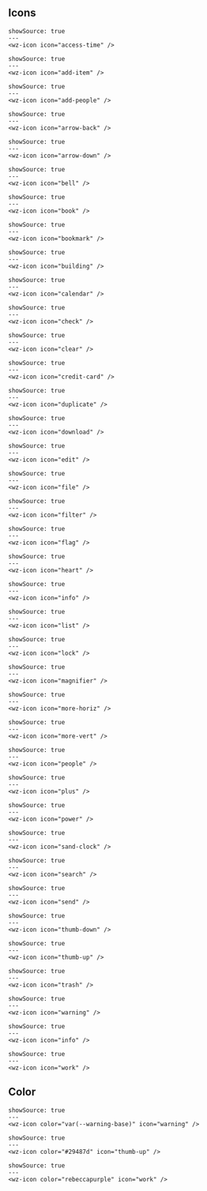 ## Icons

```html|span-2
showSource: true
---
<wz-icon icon="access-time" />
```

```html|span-2
showSource: true
---
<wz-icon icon="add-item" />
```

```html|span-2
showSource: true
---
<wz-icon icon="add-people" />
```

```html|span-2
showSource: true
---
<wz-icon icon="arrow-back" />
```

```html|span-2
showSource: true
---
<wz-icon icon="arrow-down" />
```

```html|span-2
showSource: true
---
<wz-icon icon="bell" />
```

```html|span-2
showSource: true
---
<wz-icon icon="book" />
```

```html|span-2
showSource: true
---
<wz-icon icon="bookmark" />
```

```html|span-2
showSource: true
---
<wz-icon icon="building" />
```

```html|span-2
showSource: true
---
<wz-icon icon="calendar" />
```

```html|span-2
showSource: true
---
<wz-icon icon="check" />
```

```html|span-2
showSource: true
---
<wz-icon icon="clear" />
```

```html|span-2
showSource: true
---
<wz-icon icon="credit-card" />
```

```html|span-2
showSource: true
---
<wz-icon icon="duplicate" />
```

```html|span-2
showSource: true
---
<wz-icon icon="download" />
```

```html|span-2
showSource: true
---
<wz-icon icon="edit" />
```

```html|span-2
showSource: true
---
<wz-icon icon="file" />
```

```html|span-2
showSource: true
---
<wz-icon icon="filter" />
```

```html|span-2
showSource: true
---
<wz-icon icon="flag" />
```

```html|span-2
showSource: true
---
<wz-icon icon="heart" />
```

```html|span-2
showSource: true
---
<wz-icon icon="info" />
```

```html|span-2
showSource: true
---
<wz-icon icon="list" />
```

```html|span-2
showSource: true
---
<wz-icon icon="lock" />
```

```html|span-2
showSource: true
---
<wz-icon icon="magnifier" />
```

```html|span-2
showSource: true
---
<wz-icon icon="more-horiz" />
```

```html|span-2
showSource: true
---
<wz-icon icon="more-vert" />
```

```html|span-2
showSource: true
---
<wz-icon icon="people" />
```

```html|span-2
showSource: true
---
<wz-icon icon="plus" />
```

```html|span-2
showSource: true
---
<wz-icon icon="power" />
```

```html|span-2
showSource: true
---
<wz-icon icon="sand-clock" />
```

```html|span-2
showSource: true
---
<wz-icon icon="search" />
```

```html|span-2
showSource: true
---
<wz-icon icon="send" />
```

```html|span-2
showSource: true
---
<wz-icon icon="thumb-down" />
```

```html|span-2
showSource: true
---
<wz-icon icon="thumb-up" />
```

```html|span-2
showSource: true
---
<wz-icon icon="trash" />
```

```html|span-2
showSource: true
---
<wz-icon icon="warning" />
```

```html|span-2
showSource: true
---
<wz-icon icon="info" />
```

```html|span-2
showSource: true
---
<wz-icon icon="work" />
```
## Color

```html|span-2
showSource: true
---
<wz-icon color="var(--warning-base)" icon="warning" />
```

```html|span-2
showSource: true
---
<wz-icon color="#29487d" icon="thumb-up" />
```

```html|span-2
showSource: true
---
<wz-icon color="rebeccapurple" icon="work" />
```
